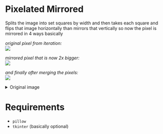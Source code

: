 # Pixelated Mirrored
 Splits the image into set squares by width and then takes each square 
 and flips that image horizontally than mirrors that vertically 
 so now the pixel is mirrored in 4 ways basically

*original pixel from iteration:* \
![](https://i.imgur.com/A4W6WeX.jpeg)

*mirrored pixel that is now 2x bigger:* \
![](https://i.imgur.com/ro1Nsgl.jpeg)

*and finally after merging the pixels:* \
![](https://i.imgur.com/gZNSkhH.jpeg)
<details><summary>Original image</summary><img src="https://i.imgur.com/Ijwj0Un.jpeg"></details>

# Requirements
- `pillow`
- `tkinter` (basically optional)
